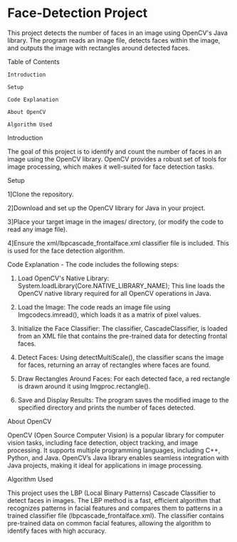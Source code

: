 # Face-Detection Project


This project detects the number of faces in an image using OpenCV's Java library. The program reads an image file, detects faces within the image, and outputs the image with rectangles around detected faces.

Table of Contents
    
    Introduction
    
    Setup
    
    Code Explanation
    
    About OpenCV
    
    Algorithm Used


Introduction

The goal of this project is to identify and count the number of faces in an image using the OpenCV library. OpenCV provides a robust set of tools for image processing, which makes it well-suited for face detection tasks.


Setup

1]Clone the repository.

2]Download and set up the OpenCV library for Java in your project.

3]Place your target image in the images/ directory,  (or modify the code to read any image file).

4]Ensure the xml/lbpcascade_frontalface.xml classifier file is included. This is used for the face detection algorithm.


Code Explanation - 
The code includes the following steps:

1. Load OpenCV's Native Library: 
System.loadLibrary(Core.NATIVE_LIBRARY_NAME);
This line loads the OpenCV native library required for all OpenCV operations in Java.

2. Load the Image: 
The code reads an image file using Imgcodecs.imread(), which loads it as a matrix of pixel values.

3. Initialize the Face Classifier:
The classifier, CascadeClassifier, is loaded from an XML file that contains the pre-trained data for detecting frontal faces.

4. Detect Faces:
Using detectMultiScale(), the classifier scans the image for faces, returning an array of rectangles where faces are found.

5. Draw Rectangles Around Faces:
For each detected face, a red rectangle is drawn around it using Imgproc.rectangle().

6. Save and Display Results:
The program saves the modified image to the specified directory and prints the number of faces detected.

About OpenCV

OpenCV (Open Source Computer Vision) is a popular library for computer vision tasks, including face detection, object tracking, and image processing. It supports multiple programming languages, including C++, Python, and Java. OpenCV’s Java library enables seamless integration with Java projects, making it ideal for applications in image processing.

Algorithm Used

This project uses the LBP (Local Binary Patterns) Cascade Classifier to detect faces in images. The LBP method is a fast, efficient algorithm that recognizes patterns in facial features and compares them to patterns in a trained classifier file (lbpcascade_frontalface.xml). The classifier contains pre-trained data on common facial features, allowing the algorithm to identify faces with high accuracy.


